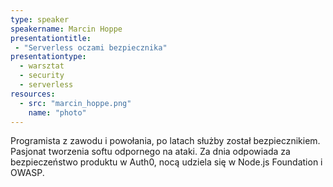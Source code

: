 ```yaml
---
type: speaker
speakername: Marcin Hoppe
presentationtitle: 
 - "Serverless oczami bezpiecznika"
presentationtype: 
  - warsztat
  - security
  - serverless
resources:
  - src: "marcin_hoppe.png"
    name: "photo"
---
```


Programista z zawodu i powołania, po latach służby został bezpiecznikiem. Pasjonat tworzenia softu odpornego na ataki. Za dnia odpowiada za bezpieczeństwo produktu w Auth0, nocą udziela się w Node.js Foundation i OWASP.